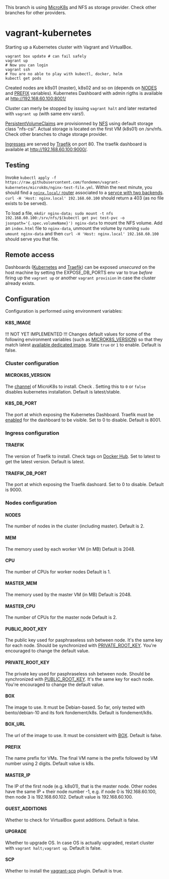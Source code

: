 This branch is using [MicroK8s](https://microk8s.io) and NFS as storage provider.
Check other branches for other providers.

# vagrant-kubernetes
Starting up a Kubernetes cluster with Vagrant and VirtualBox.

```
vagrant box update # can fail safely
vagrant up
# Now you can login
vagrant ssh
# You are no able to play with kubectl, docker, helm
kubectl get pods
```

Created nodes are k8s01 (master), k8s02 and so on (depends on [NODES](#nodes) and [PREFIX](#prefix) variables). Kubernetes Dashboard with admin rigths is available at http://192.168.60.100:8001/

Cluster can merly be stopped by issuing `vagrant halt` and later restarted with `vagrant up` (with same env vars!).

[PersistentVolumeClaims](https://kubernetes.io/docs/concepts/storage/persistent-volumes/#persistentvolumeclaims) are provisionned by [NFS](https://microk8s.io/docs/nfs) using default storage class "nfs-csi". Actual storage is located on the first VM (k8s01) on /srv/nfs. Check other branches to chage storage provider.

[Ingresses](https://kubernetes.io/docs/concepts/services-networking/ingress/) are served by [Traefik](https://docs.traefik.io/providers/kubernetes-ingress/) on port 80. The traefik dashboard is available at http://192.168.60.100:9000/.

## Testing

Invoke `kubectl apply -f https://raw.githubusercontent.com/fondemen/vagrant-kubernetes/microk8s/nginx-test-file.yml`. Within the next minute, you should find a [`nginx.local/` router](http://192.168.60.100:9000/dashboard/#/http/routers/nginx-ingress-default-nginx-local@kubernetes) associated to a [servce with two backends](http://192.168.60.100:9000/dashboard/#/http/services/default-nginx-service-80@kubernetes). `curl -H 'Host: nginx.local' 192.168.60.100` should return a 403 (as no file exists to be served).

To load a file, `mkdir nginx-data; sudo mount -t nfs 192.168.60.100:/srv/nfs/$(kubectl get pvc test-pvc -o jsonpath='{.spec.volumeName}') nginx-data` to mount the NFS volume. Add an `index.html` file to `nginx-data`, unmount the volume by running `sudo umount nginx-data` and then `curl -H 'Host: nginx.local' 192.168.60.100` should serve you that file.

## Remote access

Dashboards ([Kubernetes](#k8s_db_port) and [Traefik](#traefik_db_port)) can be exposed *unsecured* on the host machine by setting the EXPOSE_DB_PORTS env var to true *before* firing up the `vagrant up` or another `vagrant provision` in case the cluster already exists.

## Configuration

Configuration is performed using environment variables:

#### K8S_IMAGE
!!! NOT YET IMPLEMENTED !!!
Changes default values for some of the following environment variables (such as [MICROK8S_VERSION](#k8s_version)) so that they match latest [available dedicated image](https://app.vagrantup.com/fondement/boxes/microk8s). State `true` or `1` to enable.
Default is false.

### Cluster configuration

#### MICROK8S_VERSION
The [channel](https://microk8s.io/docs/setting-snap-channel) of MicroK8s to install. Check . Setting this to `0` or `false` disables kubernetes installation.
Default is latest/stable.

#### K8S_DB_PORT
The port at which exposing the Kubernetes Dashboard. Traefik must be [enabled](#traefik) for the dashboard to be visible. Set to 0 to disable.
Default is 8001.

### Ingress configuration

#### TRAEFIK
The version of Traefik to install. Check tags on [Docker Hub](https://hub.docker.com/_/traefik). Set to latest to get the latest version.
Default is latest.

#### TRAEFIK_DB_PORT
The port at which exposing the Traefik dashoard. Set to 0 to disable.
Default is 9000.

### Nodes configuration

#### NODES
The number of nodes in the cluster (including master).
Default is 2.

#### MEM
The memory used by each worker VM (in MB)
Default is 2048.

#### CPU
The number of CPUs for worker nodes
Default is 1.

#### MASTER_MEM
The memory used by the master VM (in MB)
Default is 2048.

#### MASTER_CPU
The number of CPUs for the master node
Default is 2.

#### PUBLIC_ROOT_KEY
The public key used for pasphraseless ssh between node. It's the same key for each node. Should be synchronized with [PRIVATE_ROOT_KEY](#private_root_key). You're encouraged to change the default value.

#### PRIVATE_ROOT_KEY
The private key used for pasphraseless ssh between node. Should be synchronized with [PUBLIC_ROOT_KEY](#public_root_key). It's the same key for each node. You're encouraged to change the default value.

#### BOX
The image to use. It must be Debian-based. So far, only tested with bento/debian-10 and its fork fondement/k8s.
Default is fondement/k8s.

#### BOX_URL
The url of the image to use. It must be consistent with [BOX](#box).
Default is false.

#### PREFIX
The name prefix for VMs. The final VM name is the prefix followed by VM number using 2 digits.
Default value is k8s.

#### MASTER_IP
The IP of the first node (e.g. k8s01), that is the master node. Other nodes have the same IP + their node number -1, e.g. if node 0 is 192.168.60.100, then node 3 is 192.168.60.102.
Default value is 192.168.60.100.

#### GUEST_ADDITIONS
Whether to check for VirtualBox guest additions.
Default is false.

#### UPGRADE
Whether to upgrade OS. In case OS is actually upgraded, restart cluster with `vagrant halt;vagrant up`.
Default is false.

#### SCP
Whether to install the [vagrant-scp](https://github.com/invernizzi/vagrant-scp) plugin.
Default is true.

